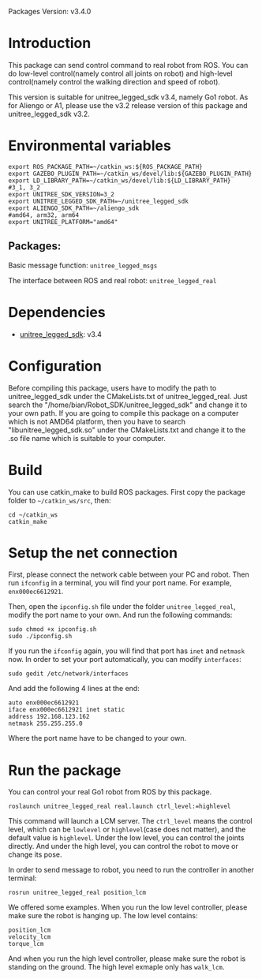 Packages Version: v3.4.0

# Introduction
This package can send control command to real robot from ROS. You can do low-level control(namely control all joints on robot) and high-level control(namely control the walking direction and speed of robot).

This version is suitable for unitree_legged_sdk v3.4, namely Go1 robot. 
As for Aliengo or A1, please use the v3.2 release version of this package and unitree_legged_sdk v3.2.

# Environmental variables
```
export ROS_PACKAGE_PATH=~/catkin_ws:${ROS_PACKAGE_PATH}
export GAZEBO_PLUGIN_PATH=~/catkin_ws/devel/lib:${GAZEBO_PLUGIN_PATH}
export LD_LIBRARY_PATH=~/catkin_ws/devel/lib:${LD_LIBRARY_PATH}
#3_1, 3_2
export UNITREE_SDK_VERSION=3_2
export UNITREE_LEGGED_SDK_PATH=~/unitree_legged_sdk
export ALIENGO_SDK_PATH=~/aliengo_sdk
#amd64, arm32, arm64
export UNITREE_PLATFORM="amd64"
```


## Packages:

Basic message function: `unitree_legged_msgs`

The interface between ROS and real robot: `unitree_legged_real`

# Dependencies
* [unitree_legged_sdk](https://github.com/unitreerobotics): v3.4

# Configuration
Before compiling this package, users have to modify the path to unitree_legged_sdk under the CMakeLists.txt of unitree_legged_real.
Just search the "/home/bian/Robot_SDK/unitree_legged_sdk" and change it to your own path. If you are going to compile this package on a computer which is not AMD64 platform, then you have to search "libunitree_legged_sdk.so" under the CMakeLists.txt and change it to the .so file name which is suitable to your computer.

# Build
You can use catkin_make to build ROS packages. First copy the package folder to `~/catkin_ws/src`, then:
```
cd ~/catkin_ws
catkin_make
```

# Setup the net connection
First, please connect the network cable between your PC and robot. Then run `ifconfig` in a terminal, you will find your port name. For example, `enx000ec6612921`.

Then, open the `ipconfig.sh` file under the folder `unitree_legged_real`, modify the port name to your own. And run the following commands:
```
sudo chmod +x ipconfig.sh
sudo ./ipconfig.sh
```
If you run the `ifconfig` again, you will find that port has `inet` and `netmask` now.
In order to set your port automatically, you can modify `interfaces`:
```
sudo gedit /etc/network/interfaces
```
And add the following 4 lines at the end:
```
auto enx000ec6612921
iface enx000ec6612921 inet static
address 192.168.123.162
netmask 255.255.255.0
```
Where the port name have to be changed to your own.

# Run the package
You can control your real Go1 robot from ROS by this package.

```
roslaunch unitree_legged_real real.launch ctrl_level:=highlevel
```
This command will launch a LCM server. The `ctrl_level` means the control level, which can be `lowlevel` or `highlevel`(case does not matter), and the default value is `highlevel`. Under the low level, you can control the joints directly. And under the high level, you can control the robot to move or change its pose.

In order to send message to robot, you need to run the controller in another terminal:
```
rosrun unitree_legged_real position_lcm
```
We offered some examples. When you run the low level controller, please make sure the robot is hanging up. The low level contains:
```
position_lcm
velocity_lcm
torque_lcm
```

And when you run the high level controller, please make sure the robot is standing on the ground. The high level exmaple only has `walk_lcm`.
